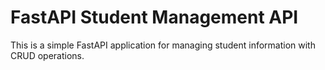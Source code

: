 # FastAPI Student Management API

This is a simple FastAPI application for managing student information with CRUD operations.
